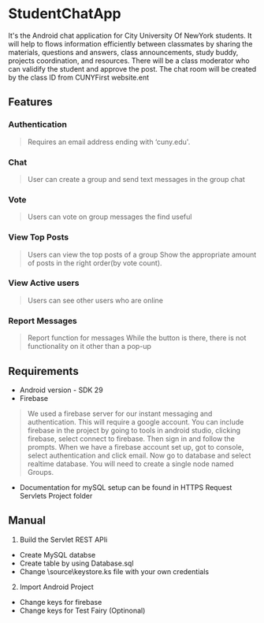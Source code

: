 # StudentChatApp
It's the Android chat application for City University Of NewYork students. It will help to flows information efficiently between classmates by sharing the materials, questions and answers, class announcements, study buddy, projects coordination, and resources. There will be a class moderator who can validify the student and approve the post. The chat room will be created by the class ID from CUNYFirst website.ent 

## Features

### Authentication
>Requires an email address ending with ‘cuny.edu'.
 
### Chat
>User can create a group and send text messages in the group chat

### Vote
>Users can vote on group messages the find useful

### View Top Posts
>Users can view the top posts of a group
>Show the appropriate amount of posts in the right order(by vote count).

### View Active users
>Users can see other users who are online

### Report Messages
>Report function for messages 
>While the button is there, there is not functionality on it other than a pop-up 

## Requirements
- Android version - SDK 29
- Firebase
>We used a firebase server for our instant messaging and authentication. This will require a google account. You can include firebase in the project by going to tools in android studio, clicking firebase, select connect to firebase. Then sign in and follow the prompts. When we have a firebase account set up, got to console, select authentication and click email. Now go to database and select realtime database. You will need to create a single node named Groups.

- Documentation for mySQL setup can be found in HTTPS Request Servlets Project folder

## Manual 
1. Build the Servlet REST APIi
 - Create MySQL databse 
 - Create table by using Database.sql 
 - Change \source\keystore.ks file with your own credentials
2. Import Android Project
 - Change keys for firebase
 - Change keys for Test Fairy (Optinonal)
